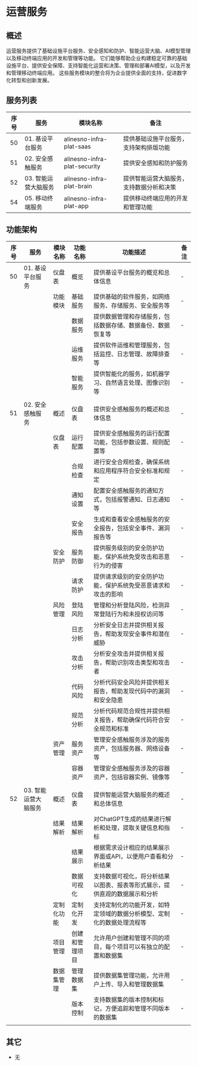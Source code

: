 # 运营服务

## 概述

运营服务提供了基础设施平台服务、安全感知和防护、智能运营大脑、AI模型管理以及移动终端应用的开发和管理等功能。
它们能够帮助企业构建稳定可靠的基础设施平台、提供安全保障、支持智能化运营和决策、管理和部署AI模型，以及开发和管理移动终端应用。
这些服务模块的整合将为企业提供全面的支持，促进数字化转型和创新发展。

## 服务列表

| 序号 | 服务                 | 模块名称                     | 备注                                     |
|:----:|----------------------|------------------------------|------------------------------------------|
| 50   | 01. 基设平台服务     | alinesno-infra-plat-saas     | 提供基础设施平台服务，支持架构排版功能   |
| 51   | 02. 安全感触服务     | alinesno-infra-plat-security | 提供安全感知和防护服务                   |
| 52   | 03. 智能运营大脑服务 | alinesno-infra-plat-brain    | 提供智能运营大脑服务，支持数据分析和决策 |
| 54   | 05. 移动终端服务     | alinesno-infra-plat-app      | 提供移动终端应用的开发和管理功能         |

## 功能架构

| 序号 | 服务                 | 模块名称   | 功能名称       | 功能描述                                                                   | 备注 |
|:----:|----------------------|------------|----------------|----------------------------------------------------------------------------|------|
| 50   | 01. 基设平台服务     | 仪盘表     | 概览           | 提供基设平台服务的概览和总体信息                                           | -    |
|      |                      | 功能模块   | 基础服务       | 提供基础的软件服务，如网络服务、存储服务、安全服务等                       | -    |
|      |                      |            | 数据服务       | 提供数据管理和存储服务，包括数据存储、数据备份、数据恢复等                 | -    |
|      |                      |            | 运维服务       | 提供软件运维和管理服务，包括监控、日志管理、故障排查等                     | -    |
|      |                      |            | 智能服务       | 提供智能化的服务，如机器学习、自然语言处理、图像识别等                     | -    |
|      |                      |            |                |                                                                            |      |
| 51   | 02. 安全感触服务     | 概述       | 仪盘表         | 提供安全感触服务的概述和总体信息                                           | -    |
|      |                      | 仪盘表     | 运行配置       | 提供安全感触服务的运行配置功能，包括参数设置、规则配置等                   | -    |
|      |                      |            | 合规检查       | 进行安全合规检查，确保系统和应用程序符合安全标准和规定                     | -    |
|      |                      |            | 通知设置       | 配置安全感触服务的通知方式，包括报警通知、日志通知等                       | -    |
|      |                      |            | 安全报告       | 生成和查看安全感触服务的安全报告，包括安全事件、漏洞报告等                 | -    |
|      |                      | 安全防护   | 服务防御       | 提供服务级别的安全防护功能，保护系统免受攻击和恶意行为的侵害               | -    |
|      |                      |            | 请求防护       | 提供请求级别的安全防护功能，保护系统免受恶意请求和攻击的影响               | -    |
|      |                      | 风险管理   | 登陆风险       | 管理和分析登陆风险，检测异常登陆行为和未授权访问等                         | -    |
|      |                      |            | 日志分析       | 分析安全日志并提供相关报告，帮助发现安全事件和潜在威胁                     | -    |
|      |                      |            | 攻击分析       | 分析安全攻击并提供相关报告，帮助识别攻击类型和攻击者                       | -    |
|      |                      |            | 代码风险       | 分析代码安全风险并提供相关报告，帮助发现代码中的漏洞和安全隐患             | -    |
|      |                      |            | 规范分析       | 分析代码规范合规性并提供相关报告，帮助确保代码符合安全规范和标准           | -    |
|      |                      | 资产管理   | 服务资产       | 管理安全感触服务涉及的服务资产，包括服务器、网络设备等                     | -    |
|      |                      |            | 容器资产       | 管理安全感触服务涉及的容器资产，包括容器实例、镜像等                       | -    |
|      |                      |            |                |                                                                            |      |
| 52   | 03. 智能运营大脑服务 | 概述       | 仪盘表         | 提供智能运营大脑服务的概述和总体信息                                       | -    |
|      |                      | 结果解析   | 结果解析       | 对ChatGPT生成的结果进行解析和处理，提取关键信息和指标                      | -    |
|      |                      |            | 结果展示       | 根据需求设计相应的结果展示界面或API，以便用户查看和分析结果                | -    |
|      |                      |            | 数据可视化     | 支持数据可视化，将分析结果以图表、报表等形式展示，提供直观的数据展示和分析 | -    |
|      |                      | 定制化功能 | 定制化开发     | 支持定制化的功能开发，如特定领域的数据分析模型、定制化的数据处理流程等     | -    |
|      |                      | 项目管理   | 创建和管理项目 | 允许用户创建和管理不同的项目，每个项目可以有独立的配置和数据集             | -    |
|      |                      | 数据集管理 | 管理数据集     | 提供数据集管理功能，允许用户上传、导入和管理数据集                         | -    |
|      |                      |            | 版本控制       | 支持数据集的版本控制和标记，方便追踪和管理不同版本的数据集                 | -    |
|      |                      |            |                |                                                                            |      |

## 其它

- 无
